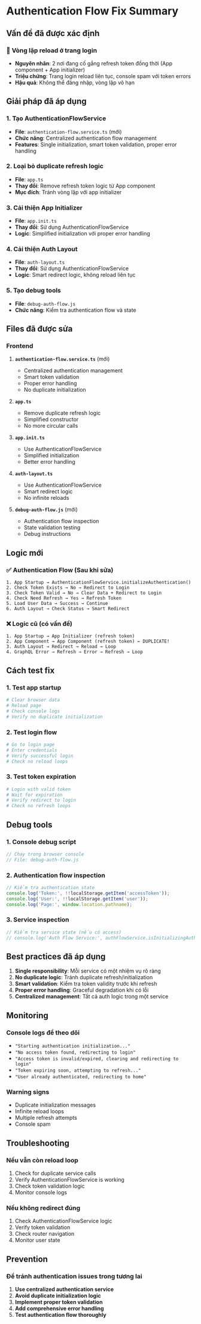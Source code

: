 # Authentication Flow Fix Summary

## Vấn đề đã được xác định

### 🔄 **Vòng lặp reload ở trang login**
- **Nguyên nhân**: 2 nơi đang cố gắng refresh token đồng thời (App component + App initializer)
- **Triệu chứng**: Trang login reload liên tục, console spam với token errors
- **Hậu quả**: Không thể đăng nhập, vòng lặp vô hạn

## Giải pháp đã áp dụng

### 1. **Tạo AuthenticationFlowService**
- **File**: `authentication-flow.service.ts` (mới)
- **Chức năng**: Centralized authentication flow management
- **Features**: Single initialization, smart token validation, proper error handling

### 2. **Loại bỏ duplicate refresh logic**
- **File**: `app.ts`
- **Thay đổi**: Remove refresh token logic từ App component
- **Mục đích**: Tránh vòng lặp với app initializer

### 3. **Cải thiện App Initializer**
- **File**: `app.init.ts`
- **Thay đổi**: Sử dụng AuthenticationFlowService
- **Logic**: Simplified initialization với proper error handling

### 4. **Cải thiện Auth Layout**
- **File**: `auth-layout.ts`
- **Thay đổi**: Sử dụng AuthenticationFlowService
- **Logic**: Smart redirect logic, không reload liên tục

### 5. **Tạo debug tools**
- **File**: `debug-auth-flow.js`
- **Chức năng**: Kiểm tra authentication flow và state

## Files đã được sửa

### Frontend
1. **`authentication-flow.service.ts`** (mới)
   - Centralized authentication management
   - Smart token validation
   - Proper error handling
   - No duplicate initialization

2. **`app.ts`**
   - Remove duplicate refresh logic
   - Simplified constructor
   - No more circular calls

3. **`app.init.ts`**
   - Use AuthenticationFlowService
   - Simplified initialization
   - Better error handling

4. **`auth-layout.ts`**
   - Use AuthenticationFlowService
   - Smart redirect logic
   - No infinite reloads

5. **`debug-auth-flow.js`** (mới)
   - Authentication flow inspection
   - State validation testing
   - Debug instructions

## Logic mới

### ✅ **Authentication Flow (Sau khi sửa)**
```
1. App Startup → AuthenticationFlowService.initializeAuthentication()
2. Check Token Exists → No → Redirect to Login
3. Check Token Valid → No → Clear Data + Redirect to Login
4. Check Need Refresh → Yes → Refresh Token
5. Load User Data → Success → Continue
6. Auth Layout → Check Status → Smart Redirect
```

### ❌ **Logic cũ (có vấn đề)**
```
1. App Startup → App Initializer (refresh token)
2. App Component → App Component (refresh token) ← DUPLICATE!
3. Auth Layout → Redirect → Reload → Loop
4. GraphQL Error → Refresh → Error → Refresh → Loop
```

## Cách test fix

### 1. **Test app startup**
```bash
# Clear browser data
# Reload page
# Check console logs
# Verify no duplicate initialization
```

### 2. **Test login flow**
```bash
# Go to login page
# Enter credentials
# Verify successful login
# Check no reload loops
```

### 3. **Test token expiration**
```bash
# Login with valid token
# Wait for expiration
# Verify redirect to login
# Check no refresh loops
```

## Debug tools

### 1. **Console debug script**
```javascript
// Chạy trong browser console
// File: debug-auth-flow.js
```

### 2. **Authentication flow inspection**
```javascript
// Kiểm tra authentication state
console.log('Token:', !!localStorage.getItem('accessToken'));
console.log('User:', !!localStorage.getItem('user'));
console.log('Page:', window.location.pathname);
```

### 3. **Service inspection**
```javascript
// Kiểm tra service state (nếu có access)
// console.log('Auth Flow Service:', authFlowService.isInitializingAuth());
```

## Best practices đã áp dụng

1. **Single responsibility**: Mỗi service có một nhiệm vụ rõ ràng
2. **No duplicate logic**: Tránh duplicate refresh/initialization
3. **Smart validation**: Kiểm tra token validity trước khi refresh
4. **Proper error handling**: Graceful degradation khi có lỗi
5. **Centralized management**: Tất cả auth logic trong một service

## Monitoring

### Console logs để theo dõi
- `"Starting authentication initialization..."`
- `"No access token found, redirecting to login"`
- `"Access token is invalid/expired, clearing and redirecting to login"`
- `"Token expiring soon, attempting to refresh..."`
- `"User already authenticated, redirecting to home"`

### Warning signs
- Duplicate initialization messages
- Infinite reload loops
- Multiple refresh attempts
- Console spam

## Troubleshooting

### Nếu vẫn còn reload loop
1. Check for duplicate service calls
2. Verify AuthenticationFlowService is working
3. Check token validation logic
4. Monitor console logs

### Nếu không redirect đúng
1. Check AuthenticationFlowService logic
2. Verify token validation
3. Check router navigation
4. Monitor user state

## Prevention

### Để tránh authentication issues trong tương lai
1. **Use centralized authentication service**
2. **Avoid duplicate initialization logic**
3. **Implement proper token validation**
4. **Add comprehensive error handling**
5. **Test authentication flow thoroughly**
